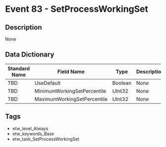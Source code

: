 # Event 83 - SetProcessWorkingSet

## Description
None

## Data Dictionary
|Standard Name|Field Name|Type|Description|Sample Value|
|---|---|---|---|---|
|TBD|UseDefault|Boolean|None|`None`|
|TBD|MinimumWorkingSetPercentile|UInt32|None|`None`|
|TBD|MaximumWorkingSetPercentile|UInt32|None|`None`|

## Tags
* etw_level_Always
* etw_keywords_Base
* etw_task_SetProcessWorkingSet